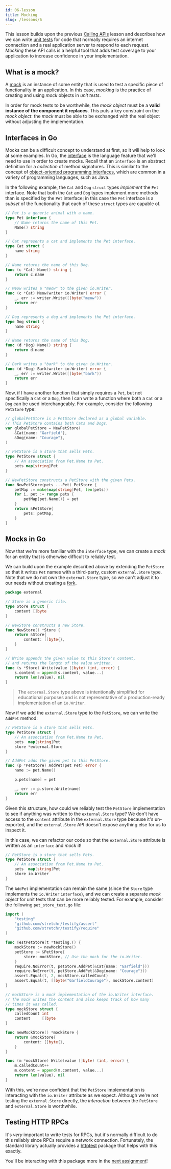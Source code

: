 ```yaml
---
id: 06-lesson
title: Mocking
slug: /lessons/6
---
```


This lesson builds upon the previous [Calling APIs](./05-lesson.md) lesson
and describes how we can write [unit tests][1] for code that normally
requires an internet connection and a real application server to respond
to each request. *Mocking* these API calls is a helpful tool that adds test
coverage to your application to increase confidence in your implementation.

  [1]: https://en.wikipedia.org/wiki/Unit_testing

## What is a mock?

A [mock][2] is an instance of some entity that is used to test a specific piece
of functionality in an application. In this case, *mocking* is the practice
of creating and using *mock* objects in *unit tests*.

In order for mock tests to be worthwhile, the *mock object* must be a **valid instance
of the component it replaces**. This puts a key constraint on the *mock object*: the
*mock* must be able to be exchanged with the real object without adjusting the implementation.

  [2]: https://en.wikipedia.org/wiki/Mock_object

## Interfaces in Go

Mocks can be a difficult concept to understand at first, so it will help to look
at some examples. In Go, the [interface][3] is the language feature that we'll
need to use in order to create mocks. Recall that an `interface` is an abstract
definition for a *collection* of method signatures. This is similar to the concept
of [object-oriented programming interfaces][4], which are common in a variety of
programming languages, such as Java.

In the following example, the `Cat` and `Dog` `struct` types *implement* the `Pet`
interface. Note that both the `Cat` and `Dog` types implement more methods than is
specified by the `Pet` interface; in this case the `Pet` interface is a *subset*
of the functionality that each of these `struct` types are capable of.

```go
// Pet is a generic animal with a name.
type Pet interface {
    // Name returns the name of this Pet.
    Name() string
}

// Cat represents a cat and implements the Pet interface.
type Cat struct {
    name string
}

// Name returns the name of this Dog.
func (c *Cat) Name() string {
    return c.name
}

// Meow writes a "meow" to the given io.Writer.
func (c *Cat) Meow(writer io.Writer) error {
    _, err := writer.Write([]byte("meow"))
    return err
}

// Dog represents a dog and implements the Pet interface.
type Dog struct {
    name string
}

// Name returns the name of this Dog.
func (d *Dog) Name() string {
    return d.name
}

// Bark writes a "bark" to the given io.Writer.
func (d *Dog) Bark(writer io.Writer) error {
    _, err := writer.Write([]byte("bark"))
    return err
}
```

Now, if I have another function that simply requires a `Pet`, but not specifically
a `Cat` or a `Dog`, then I can write a function where both a `Cat` or a `Dog`
can be used interchangeably. For example, consider the following `PetStore` type:

```go
// globalPetStore is a PetStore declared as a global variable.
// This PetStore contains both Cats and Dogs.
var globalPetStore = NewPetStore(
    &Cat{name: "Garfield"},
    &Dog{name: "Courage"},
)

// PetStore is a store that sells Pets.
type PetStore struct {
    // An association from Pet.Name to Pet.
    pets map[string]Pet
}

// NewPetStore constructs a PetStore with the given Pets.
func NewPetStore(pets ...Pet) PetStore {
    petMap := make(map[string]Pet, len(pets))
    for i, pet := range pets {
        petMap[pet.Name()] = pet
    }
    return &PetStore{
        pets: petMap,
    }
}
```

  [3]: https://gobyexample.com/interfaces
  [4]: https://www.cs.utah.edu/~germain/PPS/Topics/interfaces.html

## Mocks in Go

Now that we're more familiar with the `interface` type, we can create a *mock*
for an entity that is otherwise difficult to reliably test.

We can build upon the example described above by extending the `PetStore` so that it
writes `Pet` names with a third-party, custom `external.Store` type. Note that we do
not own the `external.Store` type, so we can't adjust it to our needs without creating
a [fork][5].

```go
package external

// Store is a generic file.
type Store struct {
    content []byte
}

// NewStore constructs a new Store.
func NewStore() *Store {
    return &Store{
        content: []byte{},
    }
}

// Write appends the given value to this Store's content,
// and returns the length of the value written.
func (s *Store) Write(value []byte) (int, error) {
    s.content = append(s.content, value...)
    return len(value), nil
}
```

> The `external.Store` type above is intentionally simplified for educational purposes
> and is not representative of a production-ready implementation of an `io.Writer`.

Now if we add the `external.Store` type to the `PetStore`, we can write the `AddPet`
method:

```go
// PetStore is a store that sells Pets.
type PetStore struct {
    // An association from Pet.Name to Pet.
    pets  map[string]Pet
    store *external.Store
}

// AddPet adds the given pet to this PetStore.
func (p *PetStore) AddPet(pet Pet) error {
    name := pet.Name()

    p.pets[name] = pet

    _, err := p.store.Write(name)
    return err
}
```

Given this structure, how could we reliably test the `PetStore` implementation to
see if anything was written to the `external.Store` type? We don't have access to the
`content` attribute in the `external.Store` type because it's un-exported, and the
`external.Store` API doesn't expose anything else for us to inspect it.

In this case, we can refactor our code so that the `external.Store` attribute is written
as an `interface` and *mock* it!

```go
// PetStore is a store that sells Pets.
type PetStore struct {
    // An association from Pet.Name to Pet.
    pets  map[string]Pet
    store io.Writer
}
```

The `AddPet` implementation can remain the same (since the `Store` type implements the `io.Writer`
`interface`), and we can create a separate *mock object* for unit tests that can be more reliably
tested. For example, consider the following `pet_store_test.go` file:

```go
import (
    "testing"
    "github.com/stretchr/testify/assert"
    "github.com/stretchr/testify/require"
)

func TestPetStore(t *testing.T) {
    mockStore := newMockStore()
    petStore := &PetStore{
        store: mockStore, // Use the mock for the io.Writer.
    }
    require.NoError(t, petStore.AddPet(&Cat{name: "Garfield"}))
    require.NoError(t, petStore.AddPet(&Dog{name: "Courage"}))
    assert.Equal(t, 2, mockStore.calledCount)
    assert.Equal(t, []byte("GarfieldCourage"), mockStore.content)
}

// mockStore is a mock implementation of the io.Writer interface.
// The mock writes the content and also keeps track of how many
// times it was called.
type mockStore struct {
    calledCount int
    content     []byte
}

func newMockStore() *mockStore {
    return &mockStore{
        content: []byte{},
    }
}

func (m *mockStore) Write(value []byte) (int, error) {
    m.calledCount++
    m.content = append(m.content, value...)
    return len(value), nil
}
```

With this, we're now confident that the `PetStore` implementation is interacting
with the `io.Writer` attribute as we expect. Although we're not testing the
`external.Store` directly, the *interaction* between the `PetStore` and
`external.Store` is worthwhile.

  [5]: https://docs.github.com/en/github/getting-started-with-github/fork-a-repo

## Testing HTTP RPCs

It's *very* important to write tests for RPCs, but it's normally difficult to do
this reliably since RPCs require a network connection. Fortunately, the standard
library actually provides a [httptest][6] package that helps with this exactly.

You'll be interacting with this package more in the [next assignment](./06-assignment.md)!

  [6]: https://golang.org/pkg/net/http/httptest
